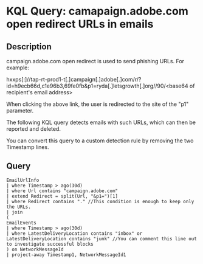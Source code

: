 # KQL Query: camapaign.adobe.com open redirect URLs in emails

## Description
campaign.adobe.com open redirect is used to send phishing URLs. For example:

hxxps[:]//tap-rt-prod1-t[.]campaign[.]adobe[.]com/r/?id=h9ecb66d,c1e96b3,69fe0fb&p1=ryda[.]letsgrowth[.]org//90/<base64 of recipient's email address>

When clicking the above link, the user is redirected to the site of the "p1" parameter.

The following KQL query detects emails with such URLs, which can then be reported and deleted.

You can convert this query to a custom detection rule by removing the two Timestamp lines.

## Query
```kql
EmailUrlInfo
| where Timestamp > ago(30d)
| where Url contains "campaign.adobe.com"
| extend Redirect = split(Url, "&p1=")[1]
| where Redirect contains "." //This condition is enough to keep only the URLs.
| join
(
EmailEvents
| where Timestamp > ago(30d)
| where LatestDeliveryLocation contains "inbox" or LatestDeliveryLocation contains "junk" //You can comment this line out to investigate successful blocks
) on NetworkMessageId
| project-away Timestamp1, NetworkMessageId1
```
